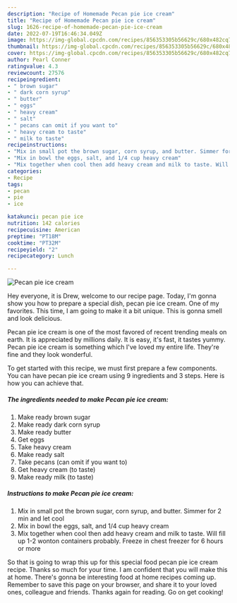 ```yaml
---
description: "Recipe of Homemade Pecan pie ice cream"
title: "Recipe of Homemade Pecan pie ice cream"
slug: 1626-recipe-of-homemade-pecan-pie-ice-cream
date: 2022-07-19T16:46:34.049Z
image: https://img-global.cpcdn.com/recipes/856353305b56629c/680x482cq70/pecan-pie-ice-cream-recipe-main-photo.jpg
thumbnail: https://img-global.cpcdn.com/recipes/856353305b56629c/680x482cq70/pecan-pie-ice-cream-recipe-main-photo.jpg
cover: https://img-global.cpcdn.com/recipes/856353305b56629c/680x482cq70/pecan-pie-ice-cream-recipe-main-photo.jpg
author: Pearl Conner
ratingvalue: 4.3
reviewcount: 27576
recipeingredient:
- " brown sugar"
- " dark corn syrup"
- " butter"
- " eggs"
- " heavy cream"
- " salt"
- " pecans can omit if you want to"
- " heavy cream to taste"
- " milk to taste"
recipeinstructions:
- "Mix in small pot the brown sugar, corn syrup, and butter. Simmer for 2 min and let cool"
- "Mix in bowl the eggs, salt, and 1/4 cup heavy cream"
- "Mix together when cool then add heavy cream and milk to taste. Will fill up 1-2 wonton containers probably. Freeze in chest freezer for 6 hours or more"
categories:
- Recipe
tags:
- pecan
- pie
- ice

katakunci: pecan pie ice 
nutrition: 142 calories
recipecuisine: American
preptime: "PT18M"
cooktime: "PT32M"
recipeyield: "2"
recipecategory: Lunch

---
```



![Pecan pie ice cream](https://img-global.cpcdn.com/recipes/856353305b56629c/680x482cq70/pecan-pie-ice-cream-recipe-main-photo.jpg)

Hey everyone, it is Drew, welcome to our recipe page. Today, I'm gonna show you how to prepare a special dish, pecan pie ice cream. One of my favorites. This time, I am going to make it a bit unique. This is gonna smell and look delicious.

Pecan pie ice cream is one of the most favored of recent trending meals on earth. It is appreciated by millions daily. It is easy, it's fast, it tastes yummy. Pecan pie ice cream is something which I've loved my entire life. They're fine and they look wonderful.




To get started with this recipe, we must first prepare a few components. You can have pecan pie ice cream using 9 ingredients and 3 steps. Here is how you can achieve that.

<!--inarticleads1-->

##### The ingredients needed to make Pecan pie ice cream:

1. Make ready  brown sugar
1. Make ready  dark corn syrup
1. Make ready  butter
1. Get  eggs
1. Take  heavy cream
1. Make ready  salt
1. Take  pecans (can omit if you want to)
1. Get  heavy cream (to taste)
1. Make ready  milk (to taste)




<!--inarticleads2-->

##### Instructions to make Pecan pie ice cream:

1. Mix in small pot the brown sugar, corn syrup, and butter. Simmer for 2 min and let cool
1. Mix in bowl the eggs, salt, and 1/4 cup heavy cream
1. Mix together when cool then add heavy cream and milk to taste. Will fill up 1-2 wonton containers probably. Freeze in chest freezer for 6 hours or more




So that is going to wrap this up for this special food pecan pie ice cream recipe. Thanks so much for your time. I am confident that you will make this at home. There's gonna be interesting food at home recipes coming up. Remember to save this page on your browser, and share it to your loved ones, colleague and friends. Thanks again for reading. Go on get cooking!
